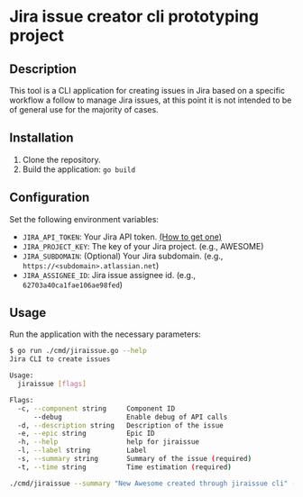 # Jira issue creator cli prototyping project

## Description

This tool is a CLI application for creating issues in Jira based on a specific workflow a follow to manage Jira issues, at this point it is not intended to be of general use for the majority of cases.

## Installation
1. Clone the repository.
2. Build the application: `go build`

## Configuration
Set the following environment variables:
- `JIRA_API_TOKEN`: Your Jira API token. [(How to get one)](https://developer.atlassian.com/cloud/jira/platform/basic-auth-for-rest-apis/)
- `JIRA_PROJECT_KEY`: The key of your Jira project. (e.g., AWESOME)
- `JIRA_SUBDOMAIN`: (Optional) Your Jira subdomain. (e.g., `https://<subdomain>.atlassian.net`)
- `JIRA_ASSIGNEE_ID`: Jira issue assignee id. (e.g., `62703a40ca1fae106ae98fed`)

## Usage
Run the application with the necessary parameters:

```bash
$ go run ./cmd/jiraissue.go --help
Jira CLI to create issues

Usage:
  jiraissue [flags]

Flags:
  -c, --component string     Component ID
      --debug                Enable debug of API calls
  -d, --description string   Description of the issue
  -e, --epic string          Epic ID
  -h, --help                 help for jiraissue
  -l, --label string         Label
  -s, --summary string       Summary of the issue (required)
  -t, --time string          Time estimation (required)

./cmd/jiraissue --summary "New Awesome created through jiraissue cli" --time "1" --description 'Issue created while testing `jiraissue` cli App' --epic "AWESOME-1758" --component 18901 --label "AWESOME_Label"
```
